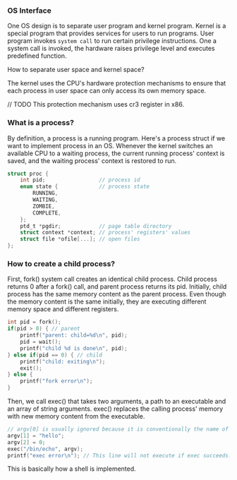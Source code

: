 ### OS Interface

One OS design is to separate user program and kernel program. Kernel is a special program that provides services for users to run programs. User program invokes `system call` to run certain privilege instructions. One a system call is invoked, the hardware raises privilege level and executes predefined function.

How to separate user space and kernel space?

The kernel uses the CPU's hardware protection mechanisms to ensure that each process in user space can only access its own memory space.

// TODO
This protection mechanism uses cr3 register in x86.

### What is a process?

By definition, a process is a running program. Here's a process struct if we want to implement process in an OS. Whenever the kernel switches an available CPU to a waiting process, the current running process' context is saved, and the waiting process' context is restored to run.

```c
struct proc {
    int pid;                 // process id
    enum state {             // process state
        RUNNING,
        WAITING,
        ZOMBIE,
        COMPLETE,
    };
    ptd_t *pgdir;            // page table directory
    struct context *context; // process' registers' values
    struct file *ofile[...]; // open files
};
```
### How to create a child process?

First, fork() system call creates an identical child process. Child process returns 0 after a fork() call, and parent process returns its pid. Initially, child process has the same memory content as the parent process. Even though the memory content is the same initially, they are executing different memory space and different registers.

```c
int pid = fork();
if(pid > 0) { // parent
    printf("parent: child=%d\n", pid);
    pid = wait();
    printf("child %d is done\n", pid);
} else if(pid == 0) { // child
    printf("child: exiting\n");
    exit();
} else {
    printf("fork error\n");
}
```

Then, we call exec() that takes two arguments, a path to an executable and an array of string arguments. exec() replaces the calling process' memory with new memory content from the executable.

```c
// argv[0] is usually ignored because it is conventionally the name of the program
argv[1] = "hello";
argv[2] = 0;
exec("/bin/echo", argv);
printf("exec error\n"); // This line will not execute if exec succeeds.
```

This is basically how a shell is implemented.


